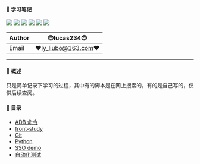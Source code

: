#### :monkey: 学习笔记
![](https://img.shields.io/badge/编程语言-purple.svg) ![](https://img.shields.io/badge/Python-green.svg) ![](https://img.shields.io/badge/自动化测试-blue.svg) ![](https://img.shields.io/badge/版本控制-red.svg)  ![](https://img.shields.io/badge/模块学习-cyan.svg)
![](https://img.shields.io/badge/其他-orange.svg) 

|Author|:sunglasses:lucas234:sunglasses:|
|---|---|
|Email|:hearts:ly_liubo@163.com:hearts:|

****
#### :monkey: 概述
只是简单记录下学习的过程，其中有的脚本是在网上搜索的，有的是自己写的，仅供后续查阅。

#### :monkey: 目录
- [ADB 命令](adb)
- [front-study](https://github.com/lucas234/front-study)
- [Git](Git)
- [Python](Python) 
- [SSO demo](https://github.com/lucas234/OauthDemo)
- [自动化测试](自动化测试)


